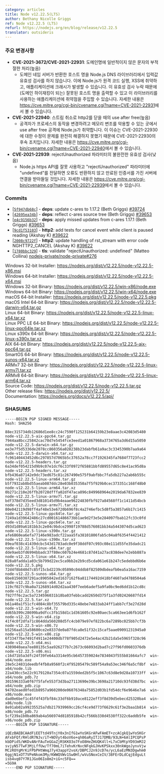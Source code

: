 ```yaml
---
category: articles
title: Node v12.22.5(LTS)
author: Bethany Nicolle Griggs
ref: Node v12.22.5 (LTS)
refurl: https://nodejs.org/en/blog/release/v12.22.5
translator: outsideris
---
```


<!--
### Notable Changes

* **CVE-2021-3672/CVE-2021-22931**: Improper handling of untypical characters in domain names (High)
  * Node.js was vulnerable to Remote Code Execution, XSS, application crashes due to missing input validation of hostnames returned by Domain Name Servers in the Node.js DNS library which can lead to the output of wrong hostnames (leading to Domain Hijacking) and injection vulnerabilities in applications using the library. You can read more about it at https://nvd.nist.gov/vuln/detail/CVE-2021-22931.
* **CVE-2021-22930**: Use after free on close http2 on stream canceling (High)
  * Node.js was vulnerable to a use after free attack where an attacker might be able to exploit memory corruption to change process behavior. This release includes a follow-up fix for CVE-2021-22930 as the issue was not completely resolved by the previous fix. You can read more about it at https://cve.mitre.org/cgi-bin/cvename.cgi?name=CVE-2021-22930.
* **CVE-2021-22939**: Incomplete validation of rejectUnauthorized parameter (Low)
  * If the Node.js HTTPS API was used incorrectly and "undefined" was in passed for the "rejectUnauthorized" parameter, no error was returned and connections to servers with an expired certificate would have been accepted. You can read more about it at https://nvd.nist.gov/vuln/detail/CVE-2021-22939.
-->

### 주요 변경사항

* **CVE-2021-3672/CVE-2021-22931**: 도메인명에 일반적이지 않은 문자의 부적절한 처리(높음)
  * 도메인 네임 서버가 반환한 호스트 명을 Node.js DNS 라이브러리에서 입력값 유효성 검사를
    하지 않습니다. 이에 Node.js가 원격 코드 실행, XSS에 취약하고, 애플리케이션에
    크래시가 발생할 수 있습니다. 이 유효성 검사 누락 때문에 (도메인 하이재킹이 되는)
    잘못된 호스트 명을 출력할 수 있고 이 라이브러리를 사용하는 애플리케이션에 취약점을
    주입할 수 있습니다. 자세한 내용은
    <https://cve.mitre.org/cgi-bin/cvename.cgi?name=CVE-2021-22931>에서 볼 수 있습니다.
* **CVE-2021-22940**: 스트림 취소로 http2를 닫을 때의 use after free(높음)
  * 공격자가 프로세스의 동작을 변경하려고 메모리 변조를 악용할 수 있는 곳에서 use after free 공격에
    Node.js가 취약합니다. 이 이슈는 CVE-2021-22930에 대한 수정이 문제를 완전히 해결하지 못했기 때문에
    CVE-2021-22930의 후속 조치입니다. 자세한 내용은
    <https://cve.mitre.org/cgi-bin/cvename.cgi?name=CVE-2021-22940>에서 볼 수 있습니다.
* **CVE-2021-22939**: rejectUnauthorized 파라미터의 불완전한 유효성 검사(낮음)
  * Node.js https API를 잘못 사용하고 "rejectUnauthorized" 파라미터에 "undefined"를 전달하면
    오류도 반환하지 않고 만료된 인증서를 가진 서버에 연결을 받아들일 것입니다. 자세한 내용은
    <https://cve.mitre.org/cgi-bin/cvename.cgi?name=CVE-2021-22939>에서 볼 수 있습니다.

### Commits

* [[`5f947db68c`](https://github.com/nodejs/node/commit/5f947db68c)] - **deps**: update c-ares to 1.17.2 (Beth Griggs) [#39724](https://github.com/nodejs/node/pull/39724)
* [[`42695ea34b`](https://github.com/nodejs/node/commit/42695ea34b)] - **deps**: reflect c-ares source tree (Beth Griggs) [#39653](https://github.com/nodejs/node/pull/39653)
* [[`e4c9156b32`](https://github.com/nodejs/node/commit/e4c9156b32)] - **deps**: apply missed updates from c-ares 1.17.1 (Beth Griggs) [#39653](https://github.com/nodejs/node/pull/39653)
* [[`9cd1f53103`](https://github.com/nodejs/node/commit/9cd1f53103)] - **http2**: add tests for cancel event while client is paused reading (Akshay K) [#39622](https://github.com/nodejs/node/pull/39622)
* [[`2008c9722f`](https://github.com/nodejs/node/commit/2008c9722f)] - **http2**: update handling of rst\_stream with error code NGHTTP2\_CANCEL (Akshay K) [#39622](https://github.com/nodejs/node/pull/39622)
* [[`1780bbc329`](https://github.com/nodejs/node/commit/1780bbc329)] - **tls**: validate "rejectUnauthorized: undefined" (Matteo Collina) [nodejs-private/node-private#276](https://github.com/nodejs-private/node-private/pull/276)

Windows 32-bit Installer: https://nodejs.org/dist/v12.22.5/node-v12.22.5-x86.msi<br>
Windows 64-bit Installer: https://nodejs.org/dist/v12.22.5/node-v12.22.5-x64.msi<br>
Windows 32-bit Binary: https://nodejs.org/dist/v12.22.5/win-x86/node.exe<br>
Windows 64-bit Binary: https://nodejs.org/dist/v12.22.5/win-x64/node.exe<br>
macOS 64-bit Installer: https://nodejs.org/dist/v12.22.5/node-v12.22.5.pkg<br>
macOS Intel 64-bit Binary: https://nodejs.org/dist/v12.22.5/node-v12.22.5-darwin-x64.tar.gz<br>
Linux 64-bit Binary: https://nodejs.org/dist/v12.22.5/node-v12.22.5-linux-x64.tar.xz<br>
Linux PPC LE 64-bit Binary: https://nodejs.org/dist/v12.22.5/node-v12.22.5-linux-ppc64le.tar.xz<br>
Linux s390x 64-bit Binary: https://nodejs.org/dist/v12.22.5/node-v12.22.5-linux-s390x.tar.xz<br>
AIX 64-bit Binary: https://nodejs.org/dist/v12.22.5/node-v12.22.5-aix-ppc64.tar.gz<br>
SmartOS 64-bit Binary: https://nodejs.org/dist/v12.22.5/node-v12.22.5-sunos-x64.tar.xz<br>
ARMv7 32-bit Binary: https://nodejs.org/dist/v12.22.5/node-v12.22.5-linux-armv7l.tar.xz<br>
ARMv8 64-bit Binary: https://nodejs.org/dist/v12.22.5/node-v12.22.5-linux-arm64.tar.xz<br>
Source Code: https://nodejs.org/dist/v12.22.5/node-v12.22.5.tar.gz<br>
Other release files: https://nodejs.org/dist/v12.22.5/<br>
Documentation: https://nodejs.org/docs/v12.22.5/api/

### SHASUMS

```
-----BEGIN PGP SIGNED MESSAGE-----
Hash: SHA256

88ec315734db12686d1ee8cc24c7590f125231b64159b23e8aae3c42083d5480  node-v12.22.5-aix-ppc64.tar.gz
7944aa8bcc25842cac70d7e5454fce3eed1a01867968a3734765a3d6d15a5050  node-v12.22.5-darwin-x64.tar.gz
ee3e7f5d5336de2078cc860356a028238b23dabfb61a9ac3c3345390b7aa9a64  node-v12.22.5-darwin-x64.tar.xz
fc96140443452d6c297857d7065b5c37652a78cc7f1926345fa7684f7723fcc2  node-v12.22.5-headers.tar.gz
6a34def054215d9b9c07e1dcf6c33f0972f65881bbfd89557d65c8e41ac95d8a  node-v12.22.5-headers.tar.xz
bfb436a87142e9dc73ed675c81c267490e575f9abfbbc7fa5db227a2ab6b555c  node-v12.22.5-linux-arm64.tar.gz
b5f7932ab8bd55aeab087ddc28e03b035350a7f5f929b0cec373351c168f48b0  node-v12.22.5-linux-arm64.tar.xz
0b271c210e26ffb20728dfffa02df47aca896c849968964e2019da67832ee839  node-v12.22.5-linux-armv7l.tar.gz
bdf378d7d35eed3d810145d9b4eaae96224830fbf927a84568ff1c1411d54bcb  node-v12.22.5-linux-armv7l.tar.xz
80e042119d98ff4af48e53e6720b696f8c4a2746efbc5d8f5a3857a6b17c1415  node-v12.22.5-linux-ppc64le.tar.gz
7249a1d39642486c27cd00161486673bb1ae9d2f3e5e284097fbab12fc33c0fd  node-v12.22.5-linux-ppc64le.tar.xz
d93d1d89a6181bb3c2e04c9bdce2998f19788d576081bb34a5443074d5cad623  node-v12.22.5-linux-s390x.tar.gz
afe6860ea6efa77146e983adcf22aaa5fa38101806fab5c04a8f6354f4421412  node-v12.22.5-linux-s390x.tar.xz
89eaf038c41439dcbc543d1783adc0e9f38ddf07c993c08e111d55fe35dadc21  node-v12.22.5-linux-x64.tar.gz
dde9aeb3fd6994bbadc37f80ec607b24e4681c87d41a27ac838dee7e2ebb887a  node-v12.22.5-linux-x64.tar.xz
028a8fadda1a03c5b799d22ec5ca9bb2e2b9cd5cda061e61b247c5edebbd6b6e  node-v12.22.5.pkg
72d4f8b840d7c85f15cbd2239c05890c04ddb8f82509dbdeafb0ea5a16ac7159  node-v12.22.5-sunos-x64.tar.gz
6be81560387291ac8905842ed1637162f6a81174492d418bf4607ad4788504a6  node-v12.22.5-sunos-x64.tar.xz
119cf027c9ba0a71268914d02d2aa430f7eeb6adef5a9fa0bc9ed6dd1b12cd8c  node-v12.22.5.tar.gz
f927ff6c2ac5a7234596031b18ba03febbcadd2650d375f1a3fd02426687fd14  node-v12.22.5.tar.xz
b61a40a1f51cfc4084c8bf35579bd335c48ebe7e833ab24ff1abb7cf3e27d28d  node-v12.22.5-win-x64.7z
dd65b399c28699ba9dfcc3fb158d1c1d361605c92e80aec5ca663ee1d6fb162f  node-v12.22.5-win-x64.zip
41f4c0f2dfa71c864dda560208d5fc4cb079e97ef822bc6a7289bc025bb7cf3b  node-v12.22.5-win-x86.7z
b5256aa515a58600ce2e8337de0a87fdca8e51f32c15caf5aae09091231945a0  node-v12.22.5-win-x86.zip
6f33477be7491f4911e24400db778f905d2472e5e4ac42b21da5e5965f328c96  node-v12.22.5-x64.msi
4389040aea7ee80135c5aa926277b7c2673c66093d2bad7c27f96fd0603376db  node-v12.22.5-x86.msi
c16d71b5a3dfc24f39fe64a3314e95cb6457359024e7834043f555b81664afc7  win-x64/node.exe
28e5c24831deedbf4fb8a9560f2c4f95205479c589f54a9a53ec346f6a5cf8bf  win-x64/node.lib
22a430cc5e22c9179120a7354c07a1559ded2b5f5c1067c63d8e9d28a10733ff  win-x64/node_pdb.7z
301596333a0f67f5fafe553f3d3ba27113690e39bc3698a21710dc93fd38d7bc  win-x64/node_pdb.zip
94702eaed0fed1b8957a960200de06076348a75852d03b1fd54dcf6e9646e7a6  win-x86/node.exe
dad0e6bef1c45f4f43fbf84c33df6b910ace8122eff3f8d39d5ebecd25320ba4  win-x86/node.lib
8e91ab02a99235525a7db217939969cc26cf4ce9d773f6629c61f3e2baa1b814  win-x86/node_pdb.7z
5cf239a1b0ba869ab4a566974d8185918b42cf566b338d4538ff322c6addb5fe  win-x86/node_pdb.zip
-----BEGIN PGP SIGNATURE-----

iQEzBAEBCAAdFiEETtd49TnjY0x3nIfG1wYoSKGrAFwFAmET+zcACgkQ1wYoSKGr
AFxbFQf/RHldR7NJv/iT+NOVyt4boV6o+qh06aRyITJ17DMB/93LN+6AlIPCQPsP
kbDPid5/WKDvANrFAuTeGGaZjRSKKO3o7FoO8HeZHUQK4ll+L7xCbMtpYD93mMJ2
svjyN57TwF3MjLffUw/Tf70mL7iTehvKrNvcNFqkGJHvKPSkxx30nkWgoJynvVjw
MCzROYgMrKiFPbPHtWmqJ7y43appY2voX/DBPCJ2n9JcD7e/ycL6aEzMN3Dgwhm0
6ggjN1xOT7VPeNkom3My/KWWQVWv1Sw0Hl/wVuSNoxCeIV/38FErDLdCqjEdguLt
isb4vq07Y7R1JGo06Io8m2+iG+c5FQ==
=5G9A
-----END PGP SIGNATURE-----

```
